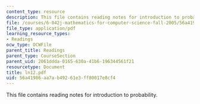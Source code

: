 ```yaml
---
content_type: resource
description: This file contains reading notes for introduction to probability.
file: /courses/6-042j-mathematics-for-computer-science-fall-2005/56a41986aa7ab49261e3ff80017e8cf4_ln12.pdf
file_type: application/pdf
learning_resource_types:
- Readings
ocw_type: OCWFile
parent_title: Readings
parent_type: CourseSection
parent_uid: 2061ddda-0165-630a-41b6-196344561f21
resourcetype: Document
title: ln12.pdf
uid: 56a41986-aa7a-b492-61e3-ff80017e8cf4
---
```

This file contains reading notes for introduction to probability.

